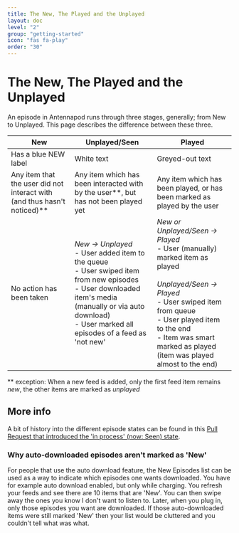 ```yaml
---
title: The New, The Played and the Unplayed
layout: doc
level: "2"
group: "getting-started"
icon: "fas fa-play"
order: "30"
---
```


# The New, The Played and the Unplayed

An episode in Antennapod runs through three stages, generally; from New to Unplayed. This page describes the difference between these three.

| New  | Unplayed/Seen | Played |
------------- | ------------- | -------------
| Has a blue NEW label | White text | Greyed-out text |
| Any item that the user did not interact with (and thus hasn't noticed)** | Any item which has been interacted with by the user**, but has not been played yet | Any item which has been played, or has been marked as played by the user |
No action has been taken | _New → Unplayed_<br>- User added item to the queue<br>- User swiped item from new episodes<br>- User downloaded item's media (manually or via auto download)<br>- User marked all episodes of a feed as 'not new' | _New or Unplayed/Seen → Played_<br>- User (manually) marked item as played<br><br>_Unplayed/Seen → Played_<br>- User swiped item from queue<br>- User played item to the end<br>- Item was smart marked as played (item was played almost to the end) |

** exception: When a new feed is added, only the first feed item remains *new*, the other items are marked as *unplayed*

## More info

A bit of history into the different episode states can be found in this [Pull Request that introduced the 'in process' (now: Seen) state](https://github.com/AntennaPod/AntennaPod/pull/46).

### Why auto-downloaded episodes aren't marked as 'New'
For people that use the auto download feature, the New Episodes list can be used as a way to indicate which episodes one wants downloaded. You have for example auto download enabled, but only while charging. You refresh your feeds and see there are 10 items that are 'New'. You can then swipe away the ones you know I don't want to listen to. Later, when you plug in, only those episodes you want are downloaded.  If those auto-downloaded items were still marked 'New' then your list would be cluttered and you couldn't tell what was what.
